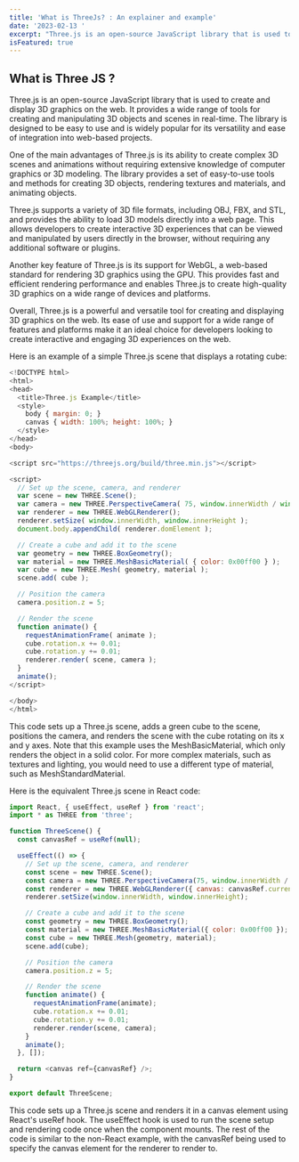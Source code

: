 ```yaml
---
title: 'What is ThreeJs? : An explainer and example'
date: '2023-02-13 '
excerpt: "Three.js is an open-source JavaScript library that is used to create and display 3D graphics on the web."
isFeatured: true
---
```

 ## What is Three JS ?

Three.js is an open-source JavaScript library that is used to create and display 3D graphics on the web. It provides a wide range of tools for creating and manipulating 3D objects and scenes in real-time. The library is designed to be easy to use and is widely popular for its versatility and ease of integration into web-based projects.

One of the main advantages of Three.js is its ability to create complex 3D scenes and animations without requiring extensive knowledge of computer graphics or 3D modeling. The library provides a set of easy-to-use tools and methods for creating 3D objects, rendering textures and materials, and animating objects.

Three.js supports a variety of 3D file formats, including OBJ, FBX, and STL, and provides the ability to load 3D models directly into a web page. This allows developers to create interactive 3D experiences that can be viewed and manipulated by users directly in the browser, without requiring any additional software or plugins.

Another key feature of Three.js is its support for WebGL, a web-based standard for rendering 3D graphics using the GPU. This provides fast and efficient rendering performance and enables Three.js to create high-quality 3D graphics on a wide range of devices and platforms.

Overall, Three.js is a powerful and versatile tool for creating and displaying 3D graphics on the web. Its ease of use and support for a wide range of features and platforms make it an ideal choice for developers looking to create interactive and engaging 3D experiences on the web.

Here is an example of a simple Three.js scene that displays a rotating cube:

```js
<!DOCTYPE html>
<html>
<head>
  <title>Three.js Example</title>
  <style>
    body { margin: 0; }
    canvas { width: 100%; height: 100%; }
  </style>
</head>
<body>

<script src="https://threejs.org/build/three.min.js"></script>

<script>
  // Set up the scene, camera, and renderer
  var scene = new THREE.Scene();
  var camera = new THREE.PerspectiveCamera( 75, window.innerWidth / window.innerHeight, 0.1, 1000 );
  var renderer = new THREE.WebGLRenderer();
  renderer.setSize( window.innerWidth, window.innerHeight );
  document.body.appendChild( renderer.domElement );

  // Create a cube and add it to the scene
  var geometry = new THREE.BoxGeometry();
  var material = new THREE.MeshBasicMaterial( { color: 0x00ff00 } );
  var cube = new THREE.Mesh( geometry, material );
  scene.add( cube );

  // Position the camera
  camera.position.z = 5;

  // Render the scene
  function animate() {
    requestAnimationFrame( animate );
    cube.rotation.x += 0.01;
    cube.rotation.y += 0.01;
    renderer.render( scene, camera );
  }
  animate();
</script>

</body>
</html>
```

This code sets up a Three.js scene, adds a green cube to the scene, positions the camera, and renders the scene with the cube rotating on its x and y axes. Note that this example uses the MeshBasicMaterial, which only renders the object in a solid color. For more complex materials, such as textures and lighting, you would need to use a different type of material, such as MeshStandardMaterial.

Here is the equivalent Three.js scene in React code:

```js
import React, { useEffect, useRef } from 'react';
import * as THREE from 'three';

function ThreeScene() {
  const canvasRef = useRef(null);

  useEffect(() => {
    // Set up the scene, camera, and renderer
    const scene = new THREE.Scene();
    const camera = new THREE.PerspectiveCamera(75, window.innerWidth / window.innerHeight, 0.1, 1000);
    const renderer = new THREE.WebGLRenderer({ canvas: canvasRef.current });
    renderer.setSize(window.innerWidth, window.innerHeight);

    // Create a cube and add it to the scene
    const geometry = new THREE.BoxGeometry();
    const material = new THREE.MeshBasicMaterial({ color: 0x00ff00 });
    const cube = new THREE.Mesh(geometry, material);
    scene.add(cube);

    // Position the camera
    camera.position.z = 5;

    // Render the scene
    function animate() {
      requestAnimationFrame(animate);
      cube.rotation.x += 0.01;
      cube.rotation.y += 0.01;
      renderer.render(scene, camera);
    }
    animate();
  }, []);

  return <canvas ref={canvasRef} />;
}

export default ThreeScene;
```

This code sets up a Three.js scene and renders it in a canvas element using React's useRef hook. The useEffect hook is used to run the scene setup and rendering code once when the component mounts. The rest of the code is similar to the non-React example, with the canvasRef being used to specify the canvas element for the renderer to render to.

